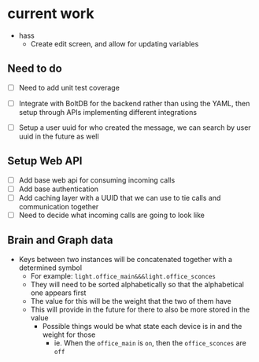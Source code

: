 # current work
- hass
  - Create edit screen, and allow for updating variables


## Need to do
- [ ] Need to add unit test coverage
- [ ] Integrate with BoltDB for the backend rather than using the YAML, then setup through APIs implementing different integrations
- [ ] Setup a user uuid for who created the message, we can search by user uuid in the future as well


## Setup Web API
- [ ] Add base web api for consuming incoming calls
- [ ] Add base authentication
- [ ] Add caching layer with a UUID that we can use to tie calls and communication together
- [ ] Need to decide what incoming calls are going to look like

## Brain and Graph data
- Keys between two instances will be concatenated together with a determined symbol
  - For example: `light.office_main&&&light.office_sconces`
  - They will need to be sorted alphabetically so that the alphabetical one appears first
  - The value for this will be the weight that the two of them have
  - This will provide in the future for there to also be more stored in the value
    - Possible things would be what state each device is in and the weight for those 
      - ie. When the `office_main` is `on`, then the `office_sconces` are `off`